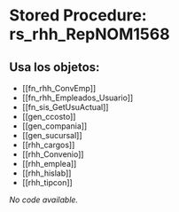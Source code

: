 # Stored Procedure: rs_rhh_RepNOM1568

## Usa los objetos:
- [[fn_rhh_ConvEmp]]
- [[fn_rhh_Empleados_Usuario]]
- [[fn_sis_GetUsuActual]]
- [[gen_ccosto]]
- [[gen_compania]]
- [[gen_sucursal]]
- [[rhh_cargos]]
- [[rhh_Convenio]]
- [[rhh_emplea]]
- [[rhh_hislab]]
- [[rhh_tipcon]]

*No code available.*
